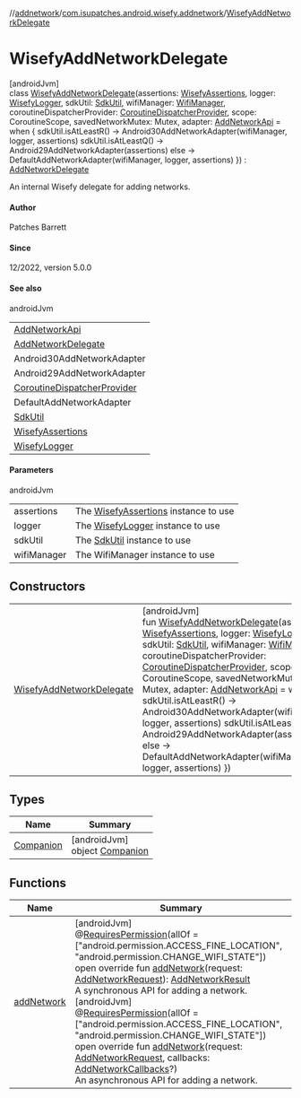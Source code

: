 //[addnetwork](../../../index.md)/[com.isupatches.android.wisefy.addnetwork](../index.md)/[WisefyAddNetworkDelegate](index.md)

# WisefyAddNetworkDelegate

[androidJvm]\
class [WisefyAddNetworkDelegate](index.md)(assertions: [WisefyAssertions](../../../../core/core/com.isupatches.android.wisefy.core.assertions/-wisefy-assertions/index.md), logger: [WisefyLogger](../../../../core/core/com.isupatches.android.wisefy.core.logging/-wisefy-logger/index.md), sdkUtil: [SdkUtil](../../../../core/core/com.isupatches.android.wisefy.core.util/-sdk-util/index.md), wifiManager: [WifiManager](https://developer.android.com/reference/kotlin/android/net/wifi/WifiManager.html), coroutineDispatcherProvider: [CoroutineDispatcherProvider](../../../../core/core/com.isupatches.android.wisefy.core.coroutines/-coroutine-dispatcher-provider/index.md), scope: CoroutineScope, savedNetworkMutex: Mutex, adapter: [AddNetworkApi](../-add-network-api/index.md) = when {
        sdkUtil.isAtLeastR() -&gt; Android30AddNetworkAdapter(wifiManager, logger, assertions)
        sdkUtil.isAtLeastQ() -&gt; Android29AddNetworkAdapter(assertions)
        else -&gt; DefaultAddNetworkAdapter(wifiManager, logger, assertions)
    }) : [AddNetworkDelegate](../-add-network-delegate/index.md)

An internal Wisefy delegate for adding networks.

#### Author

Patches Barrett

#### Since

12/2022, version 5.0.0

#### See also

androidJvm

| |
|---|
| [AddNetworkApi](../-add-network-api/index.md) |
| [AddNetworkDelegate](../-add-network-delegate/index.md) |
| Android30AddNetworkAdapter |
| Android29AddNetworkAdapter |
| [CoroutineDispatcherProvider](../../../../core/core/com.isupatches.android.wisefy.core.coroutines/-coroutine-dispatcher-provider/index.md) |
| DefaultAddNetworkAdapter |
| [SdkUtil](../../../../core/core/com.isupatches.android.wisefy.core.util/-sdk-util/index.md) |
| [WisefyAssertions](../../../../core/core/com.isupatches.android.wisefy.core.assertions/-wisefy-assertions/index.md) |
| [WisefyLogger](../../../../core/core/com.isupatches.android.wisefy.core.logging/-wisefy-logger/index.md) |

#### Parameters

androidJvm

| | |
|---|---|
| assertions | The [WisefyAssertions](../../../../core/core/com.isupatches.android.wisefy.core.assertions/-wisefy-assertions/index.md) instance to use |
| logger | The [WisefyLogger](../../../../core/core/com.isupatches.android.wisefy.core.logging/-wisefy-logger/index.md) instance to use |
| sdkUtil | The [SdkUtil](../../../../core/core/com.isupatches.android.wisefy.core.util/-sdk-util/index.md) instance to use |
| wifiManager | The WifiManager instance to use |

## Constructors

| | |
|---|---|
| [WisefyAddNetworkDelegate](-wisefy-add-network-delegate.md) | [androidJvm]<br>fun [WisefyAddNetworkDelegate](-wisefy-add-network-delegate.md)(assertions: [WisefyAssertions](../../../../core/core/com.isupatches.android.wisefy.core.assertions/-wisefy-assertions/index.md), logger: [WisefyLogger](../../../../core/core/com.isupatches.android.wisefy.core.logging/-wisefy-logger/index.md), sdkUtil: [SdkUtil](../../../../core/core/com.isupatches.android.wisefy.core.util/-sdk-util/index.md), wifiManager: [WifiManager](https://developer.android.com/reference/kotlin/android/net/wifi/WifiManager.html), coroutineDispatcherProvider: [CoroutineDispatcherProvider](../../../../core/core/com.isupatches.android.wisefy.core.coroutines/-coroutine-dispatcher-provider/index.md), scope: CoroutineScope, savedNetworkMutex: Mutex, adapter: [AddNetworkApi](../-add-network-api/index.md) = when {         sdkUtil.isAtLeastR() -&gt; Android30AddNetworkAdapter(wifiManager, logger, assertions)         sdkUtil.isAtLeastQ() -&gt; Android29AddNetworkAdapter(assertions)         else -&gt; DefaultAddNetworkAdapter(wifiManager, logger, assertions)     }) |

## Types

| Name | Summary |
|---|---|
| [Companion](-companion/index.md) | [androidJvm]<br>object [Companion](-companion/index.md) |

## Functions

| Name | Summary |
|---|---|
| [addNetwork](add-network.md) | [androidJvm]<br>@[RequiresPermission](https://developer.android.com/reference/kotlin/androidx/annotation/RequiresPermission.html)(allOf = [&quot;android.permission.ACCESS_FINE_LOCATION&quot;, &quot;android.permission.CHANGE_WIFI_STATE&quot;])<br>open override fun [addNetwork](add-network.md)(request: [AddNetworkRequest](../../com.isupatches.android.wisefy.addnetwork.entities/-add-network-request/index.md)): [AddNetworkResult](../../com.isupatches.android.wisefy.addnetwork.entities/-add-network-result/index.md)<br>A synchronous API for adding a network.<br>[androidJvm]<br>@[RequiresPermission](https://developer.android.com/reference/kotlin/androidx/annotation/RequiresPermission.html)(allOf = [&quot;android.permission.ACCESS_FINE_LOCATION&quot;, &quot;android.permission.CHANGE_WIFI_STATE&quot;])<br>open override fun [addNetwork](add-network.md)(request: [AddNetworkRequest](../../com.isupatches.android.wisefy.addnetwork.entities/-add-network-request/index.md), callbacks: [AddNetworkCallbacks](../../com.isupatches.android.wisefy.addnetwork.callbacks/-add-network-callbacks/index.md)?)<br>An asynchronous API for adding a network. |
